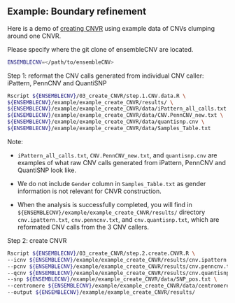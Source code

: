 
## Example: Boundary refinement

Here is a demo of [creating CNVR](https://github.com/HaoKeLab/ensembleCNV#3-create-cnvr) using example data of CNVs clumping around one CNVR.

Please specify where the git clone of ensembleCNV are located.
```sh
ENSEMBLECNV=</path/to/ensembleCNV>
```

Step 1: reformat the CNV calls generated from individual CNV caller: iPattern, PennCNV and QuantiSNP
```sh
Rscript ${ENSEMBLECNV}/03_create_CNVR/step.1.CNV.data.R \
${ENSEMBLECNV}/example/example_create_CNVR/results/ \
${ENSEMBLECNV}/example/example_create_CNVR/data/iPattern_all_calls.txt \
${ENSEMBLECNV}/example/example_create_CNVR/data/CNV.PennCNV_new.txt \
${ENSEMBLECNV}/example/example_create_CNVR/data/quantisnp.cnv \
${ENSEMBLECNV}/example/example_create_CNVR/data/Samples_Table.txt
```
Note:

- `iPattern_all_calls.txt`, `CNV.PennCNV_new.txt`, and `quantisnp.cnv` are examples of what raw CNV calls generated from iPattern, PennCNV and QuantiSNP look like.

- We do not include `Gender` column in `Samples_Table.txt` as gender information is not relevant for CNVR construction.

- When the analysis is successfully completed, you will find in `${ENSEMBLECNV}/example/example_create_CNVR/results/` directory `cnv.ipattern.txt`, `cnv.penncnv.txt`, and `cnv.quantisnp.txt`, which are reformated CNV calls from the 3 CNV callers.

Step 2: create CNVR
```sh
Rscript ${ENSEMBLECNV}/03_create_CNVR/step.2.create.CNVR.R \
--icnv ${ENSEMBLECNV}/example/example_create_CNVR/results/cnv.ipattern.txt \
--pcnv ${ENSEMBLECNV}/example/example_create_CNVR/results/cnv.penncnv.txt \
--qcnv ${ENSEMBLECNV}/example/example_create_CNVR/results/cnv.quantisnp.txt \
--snp ${ENSEMBLECNV}/example/example_create_CNVR/data/SNP_pos.txt \
--centromere ${ENSEMBLECNV}/example/example_create_CNVR/data/centromere_hg19.txt \
--output ${ENSEMBLECNV}/example/example_create_CNVR/results/
```

